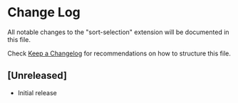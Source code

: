 # Change Log

All notable changes to the "sort-selection" extension will be documented in this file.

Check [Keep a Changelog](http://keepachangelog.com/) for recommendations on how to structure this file.

## [Unreleased]

- Initial release